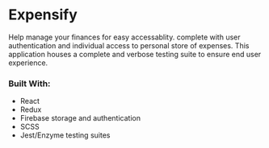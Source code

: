 # Expensify
Help manage your finances for easy accessablity. complete with user authentication and individual access to personal store of expenses.
This application houses a complete and verbose testing suite to ensure end user experience. 
### Built With:
* React
* Redux
* Firebase storage and authentication
* SCSS
* Jest/Enzyme testing suites
